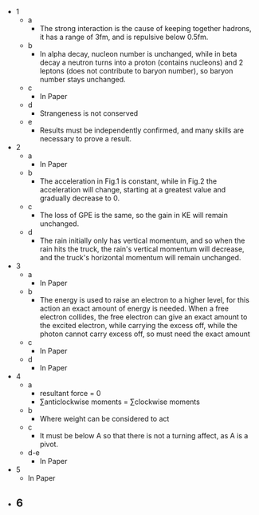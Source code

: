 - 1
	- a
		- The strong interaction is the cause of keeping together hadrons, it has a range of 3fm, and is repulsive below 0.5fm.
	- b
		- In alpha decay, nucleon number is unchanged, while in beta decay a neutron turns into a proton (contains nucleons) and 2 leptons (does not contribute to baryon number), so baryon number stays unchanged.
	- c
		- In Paper
	- d
		- Strangeness is not conserved
	- e
		- Results must be independently confirmed, and many skills are necessary to prove a result.
- 2
	- a
		- In Paper
	- b
		- The acceleration in Fig.1 is constant, while in Fig.2 the acceleration will change, starting at a greatest value and gradually decrease to 0.
	- c
		- The loss of GPE is the same, so the gain in KE will remain unchanged.
	- d
		- The rain initially only has vertical momentum, and so when the rain hits the truck, the rain's vertical momentum will decrease, and the truck's horizontal momentum will remain unchanged.
- 3
	- a
		- In Paper
	- b
		- The energy is used to raise an electron to a higher level, for this action an exact amount of energy is needed. When a free electron collides, the free electron can give an exact amount to the excited electron, while carrying the excess off, while the photon cannot carry excess off, so must need the exact amount
	- c
		- In Paper
	- d
		- In Paper
- 4
	- a
		- resultant force = 0
		- $\sum$anticlockwise moments = $\sum$clockwise moments
	- b
		- Where weight can be considered to act
	- c
		- It must be below A so that there is not a turning affect, as A is a pivot.
	- d-e
		- In Paper
- 5
	- In Paper
- 6
	- 